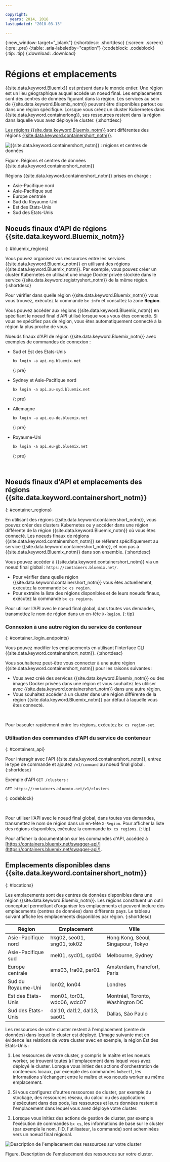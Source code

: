 ```yaml
---

copyright:
  years: 2014, 2018
lastupdated: "2018-03-13"

---
```


{:new_window: target="_blank"}
{:shortdesc: .shortdesc}
{:screen: .screen}
{:pre: .pre}
{:table: .aria-labeledby="caption"}
{:codeblock: .codeblock}
{:tip: .tip}
{:download: .download}

# Régions et emplacements
{{site.data.keyword.Bluemix}} est présent dans le monde entier. Une région est un lieu géographique auquel accède un noeud final. Les emplacements sont des centres de données figurant dans la région. Les services au sein de {{site.data.keyword.Bluemix_notm}} peuvent être disponibles partout ou dans une région spécifique. Lorsque vous créez un cluster Kubernetes dans {{site.data.keyword.containerlong}}, ses ressources restent dans la région dans laquelle vous avez déployé le cluster.
{:shortdesc}

[Les régions {{site.data.keyword.Bluemix_notm}}](#bluemix_regions) sont différentes des régions [{{site.data.keyword.containershort_notm}}](#container_regions).

![{{site.data.keyword.containershort_notm}} : régions et centres de données](/images/regions.png)

Figure. Régions et centres de données {{site.data.keyword.containershort_notm}}

Régions {{site.data.keyword.containershort_notm}} prises en charge :
  * Asie-Pacifique nord
  * Asie-Pacifique sud
  * Europe centrale
  * Sud du Royaume-Uni
  * Est des Etats-Unis
  * Sud des Etats-Unis



## Noeuds finaux d'API de régions {{site.data.keyword.Bluemix_notm}}
{: #bluemix_regions}

Vous pouvez organisez vos ressources entre les services {{site.data.keyword.Bluemix_notm}} en utilisant des régions {{site.data.keyword.Bluemix_notm}}. Par exemple, vous pouvez créer un cluster Kubernetes en utilisant une image Docker privée stockée dans le service {{site.data.keyword.registryshort_notm}} de la même région.
{:shortdesc}

Pour vérifier dans quelle région {{site.data.keyword.Bluemix_notm}} vous vous trouvez, exécutez la commande `bx info` et consultez la zone **Region**.

Vous pouvez accéder aux régions {{site.data.keyword.Bluemix_notm}} en spécifiant le noeud final d'API utilisé lorsque vous vous êtes connecté. Si vous ne spécifiez pas de région, vous êtes automatiquement connecté à la région la plus proche de vous.

Noeuds finaux d'API de région {{site.data.keyword.Bluemix_notm}} avec exemples de commandes de connexion :

  * Sud et Est des Etats-Unis
      ```
      bx login -a api.ng.bluemix.net
      ```
      {: pre}

  * Sydney et Asie-Pacifique nord
      ```
      bx login -a api.au-syd.bluemix.net
      ```
      {: pre}

  * Allemagne
      ```
      bx login -a api.eu-de.bluemix.net
      ```
      {: pre}

  * Royaume-Uni
      ```
      bx login -a api.eu-gb.bluemix.net
      ```
      {: pre}



<br />


## Noeuds finaux d'API et emplacements des régions {{site.data.keyword.containershort_notm}}
{: #container_regions}

En utilisant des régions {{site.data.keyword.containershort_notm}}, vous pouvez créer des clusters  Kubernetes ou y accéder dans une région différente de la région {{site.data.keyword.Bluemix_notm}} où vous êtes connecté. Les noeuds finaux de régions {{site.data.keyword.containershort_notm}} se réfèrent spécifiquement au service {{site.data.keyword.containershort_notm}}, et non pas à {{site.data.keyword.Bluemix_notm}} dans son ensemble.
{:shortdesc}

Vous pouvez accéder à {{site.data.keyword.containershort_notm}} via un noeud final global : `https://containers.bluemix.net/`.
* Pour vérifier dans quelle région {{site.data.keyword.containershort_notm}} vous êtes actuellement,  exécutez la commande `bx cs region`.
* Pour extraire la liste des régions disponibles et de leurs noeuds finaux, exécutez la commande `bx cs regions`.

Pour utiliser l'API avec le noeud final global, dans toutes vos demandes, transmettez le nom de région dans un en-tête `X-Region`.
{: tip}

### Connexion à une autre région du service de conteneur
{: #container_login_endpoints}

Vous pouvez modifier les emplacements en utilisant l'interface CLI {{site.data.keyword.containershort_notm}}.
{:shortdesc}

Vous souhaiterez peut-être vous connecter à une autre région {{site.data.keyword.containershort_notm}} pour les raisons suivantes :
  * Vous avez créé des services {{site.data.keyword.Bluemix_notm}} ou des images Docker privées dans une région et vous souhaitez les utiliser avec {{site.data.keyword.containershort_notm}} dans une autre région.
  * Vous souhaitez accéder à un cluster dans une région différente de la région {{site.data.keyword.Bluemix_notm}} par défaut à laquelle vous êtes connecté.

</br>

Pour basculer rapidement entre les régions,  exécutez `bx cs region-set`.

### Utilisation des commandes d'API du service de conteneur
{: #containers_api}

Pour interagir avec l'API {{site.data.keyword.containershort_notm}}, entrez le type de commande et ajoutez `/v1/command` au noeud final global.
{:shortdesc}

Exemple d'API `GET /clusters` :
  ```
  GET https://containers.bluemix.net/v1/clusters
  ```
  {: codeblock}

</br>

Pour utiliser l'API avec le noeud final global, dans toutes vos demandes, transmettez le nom de région dans un en-tête `X-Region`. Pour afficher la liste des régions disponibles, exécutez la commande `bx cs regions`.
{: tip}

Pour afficher la documentation sur les commandes d'API, accédez à [https://containers.bluemix.net/swagger-api/](https://containers.bluemix.net/swagger-api/).

## Emplacements disponibles dans {{site.data.keyword.containershort_notm}}
{: #locations}

Les emplacements sont des centres de données disponibles dans une région {{site.data.keyword.Bluemix_notm}}. Les régions constituent un outil conceptuel permettant d'organiser les emplacements et peuvent inclure des emplacements (centres de données) dans différents pays. Le tableau suivant affiche les emplacements disponibles par région.
{:shortdesc}

| Région | Emplacement | Ville |
|--------|----------|------|
| Asie-Pacifique nord | hkg02, seo01, sng01, tok02 | Hong Kong, Séoul, Singapour, Tokyo |
| Asie-Pacifique sud     | mel01, syd01, syd04        | Melbourne, Sydney |
| Europe centrale     | ams03, fra02, par01        | Amsterdam, Francfort, Paris |
| Sud du Royaume-Uni      | lon02, lon04         | Londres |
| Est des Etats-Unis      | mon01, tor01, wdc06, wdc07        | Montréal, Toronto, Washington DC |
| Sud des Etats-Unis     | dal10, dal12, dal13, sao01       | Dallas, São Paulo |

Les ressources de votre cluster restent à l'emplacement (centre de données) dans lequel le cluster est déployé. L'image suivante met en évidence les relations de votre cluster avec en exemple, la région Est des Etats-Unis :

1.  Les ressources de votre cluster, y compris le maître et les noeuds worker, se trouvent toutes à l'emplacement dans lequel vous avez déployé le cluster. Lorsque vous initiez des actions d'orchestration de conteneurs locaux, par exemple des commandes `kubectl`, les informations s'échangent entre le maître et vos noeuds worker au même emplacement.

2.  Si vous configurez d'autres ressources de cluster, par exemple du stockage, des ressources réseau, du calcul ou des applications s'exécutant dans des pods, les ressources et leurs données restent à l'emplacement dans lequel vous avez déployé votre cluster.

3.  Lorsque vous initiez des actions de gestion de cluster, par exemple l'exécution de commandes `bx cs`, les informations de base sur le cluster (par exemple le nom, l'ID, l'utilisateur, la commande) sont acheminées vers un noeud final régional.

![Description de l'emplacement des ressources sur votre cluster](/images/region-cluster-resources.png)

Figure. Description de l'emplacement des ressources sur votre cluster.

